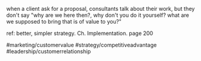 when a client ask for a proposal, consultants talk about their work, but they don't say "why are we here then?, why don't you do it yourself? what are we supposed to bring that is of value to you?"

ref: better, simpler strategy. Ch. Implementation. page 200

#marketing/customervalue #strategy/competitiveadvantage #leadership/customerrelationship
